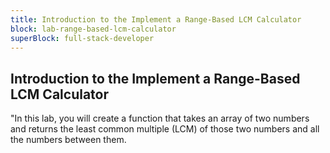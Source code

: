 ```yaml
---
title: Introduction to the Implement a Range-Based LCM Calculator
block: lab-range-based-lcm-calculator
superBlock: full-stack-developer
---
```


## Introduction to the Implement a Range-Based LCM Calculator

"In this lab, you will create a function that takes an array of two numbers and returns the least common multiple (LCM) of those two numbers and all the numbers between them.

